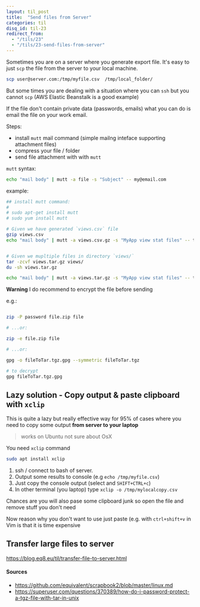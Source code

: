 ```yaml
---
layout: til_post
title:  "Send files from Server"
categories: til
disq_id: til-23
redirect_from:
  - "/tils/23"
  - "/tils/23-send-files-from-server"
---
```



Sometimes you are on a server where you generate export file. It's easy
to just `scp` the file from the server to your local machine.

```bash
scp user@server.com:/tmp/myfile.csv  /tmp/local_folder/
```

But some times you are dealing
with a situation where you can `ssh` but you cannot `scp`
(AWS Elastic Beanstalk is a good example)

If the file don't contain private data (passwords, emails) what you can do is email
the file on your work email.

Steps:

* install `mutt` mail command (simple mailng inteface supporting
attachment files)
* compress your file / folder
* send file attachment with  with `mutt`

`mutt` syntax:

```bash
echo "mail body" | mutt -a file -s "Subject" -- my@email.com
```

example:


```bash
## install mutt command:
#
# sudo apt-get install mutt
# sudo yum install mutt

# Given we have generated `views.csv` file
gzip views.csv
echo "mail body" | mutt -a views.csv.gz -s "MyApp view stat files" -- tomas@eeeeeeeeeeeeq.ee


# Given we mupltiple files in directory `views/`
tar -zcvf views.tar.gz views/
du -sh views.tar.gz

echo "mail body" | mutt -a views.tar.gz -s "MyApp view stat files" -- tomas@eeeeeeeeeeeeq.ee
```


**Warning** I do recommend to encrypt the file before sending 

e.g.:

```bash

zip -P password file.zip file

# ...or:

zip -e file.zip file

# ...or:

gpg -o fileToTar.tgz.gpg --symmetric fileToTar.tgz

# to decrypt
gpg fileToTar.tgz.gpg
```

## Lazy solution - Copy output & paste clipboard with `xclip`

This is quite a lazy but really effective way for 95% of cases where you
need to copy some output **from server to your laptop**

> works on Ubuntu not sure about OsX

You need `xclip` command

```bash
sudo apt install xclip
```

1.  ssh / connect to bash of server.
2. Output some results to console (e.g `echo /tmp/myfile.csv`)
3. Just copy the console output (select and `SHIFT+CTRL+c`)
4. In other terminal (you laptop) type `xclip -o /tmp/mylocalcopy.csv`

Chances are you will also pase some clipboard junk so open the file and remove stuff you don't need

Now reason why you don't want to use just paste (e.g. with `ctrl+shift+v` in Vim is that it is time expensive

## Transfer large files to server

<https://blog.eq8.eu/til/transfer-file-to-server.html>

#### Sources

* <https://github.com/equivalent/scrapbook2/blob/master/linux.md>
* <https://superuser.com/questions/370389/how-do-i-password-protect-a-tgz-file-with-tar-in-unix>
